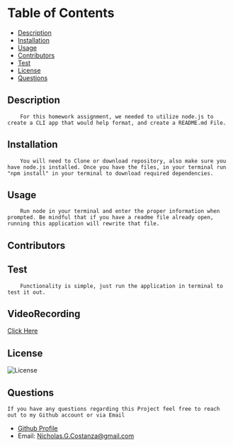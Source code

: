 # Table of Contents

- [Description](#description)
- [Installation](#installation)
- [Usage](#usage)
- [Contributors](#contribution)
- [Test](#test)
- [License](#license)
- [Questions](#questions)

## Description
        For this homework assignment, we needed to utilize node.js to create a CLI app that would help format, and create a README.md File.
## Installation
        You will need to Clone or download repository, also make sure you have node.js installed. Once you have the files, in your terminal run "npm install" in your terminal to download required dependencies.
 ## Usage
        Run node in your terminal and enter the proper information when prompted. Be mindful that if you have a readme file already open, running this application will rewrite that file.
## Contributors
        
## Test
        Functionality is simple, just run the application in terminal to test it out.
## VideoRecording
[Click Here](https://www.youtube.com/watch?v=SGsB3NfeLuA&feature=youtu.be)

## License
![License](https://img.shields.io/badge/License-MIT-blue.svg "License Badge")

 ## Questions
    If you have any questions regarding this Project feel free to reach out to my Github account or via Email
- [Github Profile](https://github.com/NickCostanza)
- Email: Nicholas.G.Costanza@gmail.com 
